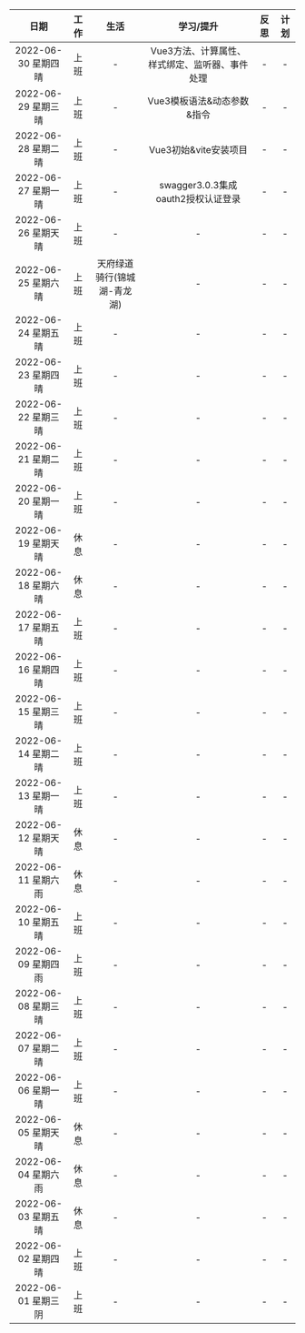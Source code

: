 |        日期        |  工作   |        生活         |           学习/提升            |                       反思                        |                     计划                      |
|:----------------:|:---:|:-----------------:|:--------------------------:| :-----------------------------------------------: | :-------------------------------------------: |
| 2022-06-30 星期四 晴 | 上班  |         -         | Vue3方法、计算属性、样式绑定、监听器、事件处理  |                     -                              |   -    |
| 2022-06-29 星期三 晴 | 上班  |         -         |      Vue3模板语法&动态参数&指令      |                     -                              |   -    |
| 2022-06-28 星期二 晴 | 上班  |         -         |      Vue3初始&vite安装项目       |                     -                              |   -    |
| 2022-06-27 星期一 晴 | 上班  |         -         | swagger3.0.3集成oauth2授权认证登录 |                     -                              |   -    |
| 2022-06-26 星期天 晴 | 上班  |         -         |             -              |                     -                              |   -    |
| 2022-06-25 星期六 晴 | 上班  |  天府绿道骑行(锦城湖-青龙湖)  |             -              |                     -                              |   -    |
| 2022-06-24 星期五 晴 | 上班  |         -         |             -              |                     -                              |   -    |
| 2022-06-23 星期四 晴 | 上班  |         -         |             -              |                     -                              |   -    |
| 2022-06-22 星期三 晴 | 上班  |         -         |             -              |                     -                              |   -    |
| 2022-06-21 星期二 晴 | 上班  |         -         |             -              |                     -                              |   -    |
| 2022-06-20 星期一 晴 | 上班  |         -         |             -              |                     -                              |   -    |
| 2022-06-19 星期天 晴 | 休息  |         -         |             -              |                     -                              |   -    |
| 2022-06-18 星期六 晴 | 休息  |         -         |             -              |                     -                              |   -    |
| 2022-06-17 星期五 晴 | 上班  |         -         |             -              |                     -                              |   -    |
| 2022-06-16 星期四 晴 | 上班  |         -         |             -              |                     -                              |   -    |
| 2022-06-15 星期三 晴 | 上班  |         -         |             -              |                     -                              |   -    |
| 2022-06-14 星期二 晴 | 上班  |         -         |             -              |                     -                              |   -    |
| 2022-06-13 星期一 晴 | 上班  |         -         |             -              |                     -                              |   -    |
| 2022-06-12 星期天 晴 | 休息  |         -         |             -              |                     -                              |   -    |
| 2022-06-11 星期六 雨 | 休息  |         -         |             -              |                     -                              |   -    |
| 2022-06-10 星期五 晴 | 上班  |         -         |             -              |                     -                              |   -    |
| 2022-06-09 星期四 雨 | 上班  |         -         |             -              |                     -                              |   -    |
| 2022-06-08 星期三 晴 | 上班  |         -         |             -              |                     -                              |   -    |
| 2022-06-07 星期二 晴 | 上班  |         -         |             -              |                     -                              |   -    |
| 2022-06-06 星期一 晴 | 上班  |         -         |             -              |                     -                              |   -    |
| 2022-06-05 星期天 晴 | 休息  |         -         |             -              |                     -                              |   -    |
| 2022-06-04 星期六 雨 | 休息  |         -         |             -              |                     -                              |   -    |
| 2022-06-03 星期五 晴 | 休息  |         -         |             -              |                     -                              |   -    |
| 2022-06-02 星期四 晴 | 上班  |         -         |             -              |                     -                              |   -    |
| 2022-06-01 星期三 阴 | 上班  |         -         |             -              |                     -                              |   -    |
